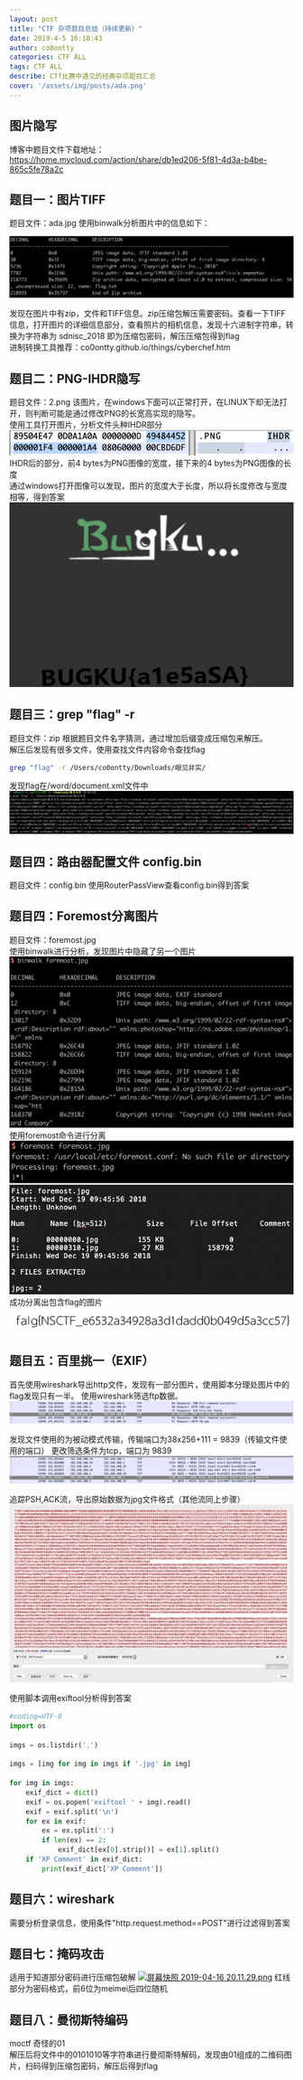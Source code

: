```yaml
---
layout: post
title: "CTF 杂项题目总结（持续更新）" 
date: 2019-4-5 16:18:43
author: co0ontty
categories: CTF ALL
tags: CTF ALL
describe: CTf比赛中遇见的经典杂项题目汇总
cover: '/assets/img/posts/ada.png'
---
```


## 图片隐写

博客中题目文件下载地址：  
https://home.mycloud.com/action/share/db1ed206-5f81-4d3a-b4be-865c5fe78a2c  

## 题目一：图片TIFF

题目文件：ada.jpg
使用binwalk分析图片中的信息如下：

![avatar](/assets/img/posts/ada.png)  

发现在图片中有zip，文件和TIFF信息。zip压缩包解压需要密码。查看一下TIFF信息，打开图片的详细信息部分，查看照片的相机信息，发现十六进制字符串，转换为字符串为 sdnisc_2018 即为压缩包密码，解压压缩包得到flag   
进制转换工具推荐：co0ontty.github.io/things/cyberchef.htm  

## 题目二：PNG-IHDR隐写

题目文件：2.png
该图片，在windows下面可以正常打开，在LINUX下却无法打开，则判断可能是通过修改PNG的长宽高实现的隐写。  
使用工具打开图片，分析文件头种IHDR部分  
![avatar](/assets/img/posts/PNG-IHDR.png)   
IHDR后的部分，前4 bytes为PNG图像的宽度，接下来的4 bytes为PNG图像的长度  
通过windows打开图像可以发现，图片的宽度大于长度，所以将长度修改与宽度相等，得到答案  
![avatar](/assets/img/posts/PNG-IHDR2.png)   

## 题目三：grep "flag" -r

题目文件：zip
根据题目文件名字猜测，通过增加后缀变成压缩包来解压。  
解压后发现有很多文件，使用查找文件内容命令查找flag  

```sh
grep "flag" -r /Users/co0ontty/Downloads/眼见非实/
```

发现flag在/word/document.xml文件中  
![avatar](/assets/img/posts/grepflag.png)   

## 题目四：路由器配置文件 config.bin

题目文件：config.bin
使用RouterPassView查看config.bin得到答案  

## 题目四：Foremost分离图片

题目文件：foremost.jpg  
使用binwalk进行分析，发现图片中隐藏了另一个图片
![avatar](/assets/img/posts/foremost-1.png)   
使用foremost命令进行分离  
![avatar](/assets/img/posts/foremost-2.png)  
![avatar](/assets/img/posts/foremost-3.png)  
成功分离出包含flag的图片  
![avatar](/assets/img/posts/foremost-4.png)

## 题目五：百里挑一（EXIF）

首先使用wireshark导出http文件，发现有一部分图片，使用脚本分理处图片中的flag发现只有一半。
 使用wireshark筛选ftp数据。
 ![avatar](/assets/img/posts/ah-1.png)

发现文件使用的为被动模式传输，传输端口为38x256+111 = 9839（传输文件使用的端口）
 更改筛选条件为tcp，端口为 9839
 ![avatar](/assets/img/posts/ah-2.png)

追踪PSH,ACK流，导出原始数据为jpg文件格式（其他流同上步骤）
 ![avatar](/assets/img/posts/ah-4.png)

使用脚本调用exiftool分析得到答案

```python
#coding=UTF-8
import os

imgs = os.listdir('.')

imgs = [img for img in imgs if '.jpg' in img]

for img in imgs:
    exif_dict = dict()
    exif = os.popen('exiftool ' + img).read()
    exif = exif.split('\n')
    for ex in exif:
        ex = ex.split(':')
        if len(ex) == 2:
            exif_dict[ex[0].strip()] = ex[1].split()
    if 'XP Comment' in exif_dict:
        print(exif_dict['XP Comment'])
```

## 题目六：wireshark

需要分析登录信息，使用条件"http.request.method==POST"进行过滤得到答案  

## 题目七：掩码攻击  
适用于知道部分密码进行压缩包破解
[![屏幕快照 2019-04-16 20.11.29.png](https://i.loli.net/2019/04/16/5cb5c6883e32e.png)](https://i.loli.net/2019/04/16/5cb5c6883e32e.png)
红线部分为密码格式，前6位为meimei后四位随机

## 题目八：曼彻斯特编码
moctf 奇怪的01  
解压后将文件中的0101010等字符串进行曼彻斯特解码，发现由01组成的二维码图片，扫码得到压缩包密码，解压后得到flag  
